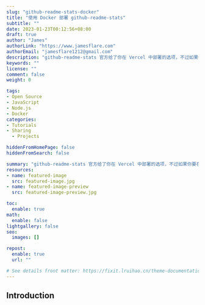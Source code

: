 ```yaml
---
slug: "github-readme-stats-docker"
title: "使用 Docker 部署 github-readme-stats"
subtitle: ""
date: 2023-01-23T00:12:56+08:00
draft: true
author: "James"
authorLink: "https://www.jamesflare.com"
authorEmail: "jamesflare1212@gmail.com"
description: "github-readme-stats 官方给了你在 Vercel 中部署的选项，不过如果你要在自己服务器，或者别的平台上部署呢？那么也不是没有办法，以下是我的解决方案和讨论。"
keywords: ""
license: ""
comment: false
weight: 0

tags:
- Open Source
- JavaScript
- Node.js
- Docker
categories:
- Tutorials
- Sharing
  - Projects

hiddenFromHomePage: false
hiddenFromSearch: false

summary: "github-readme-stats 官方给了你在 Vercel 中部署的选项，不过如果你要在自己服务器，或者别的平台上部署呢？那么也不是没有办法，以下是我的解决方案和讨论。"
resources:
- name: featured-image
  src: featured-image.jpg
- name: featured-image-preview
  src: featured-image-preview.jpg

toc:
  enable: true
math:
  enable: false
lightgallery: false
seo:
  images: []

repost:
  enable: true
  url: ""

# See details front matter: https://fixit.lruihao.cn/theme-documentation-content/#front-matter
---
```


## Introduction